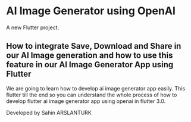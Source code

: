 # AI Image Generator using OpenAI

A new Flutter project.

## How to integrate Save, Download and Share in our AI Image generation and how to use this feature in our AI Image Generator App using Flutter 

We are going to learn how to develop ai image generator app easily.
This flutter till the end so you can understand the whole process of how to develop flutter ai image generator app using openai in flutter 3.0.

Developed by Sahin ARSLANTURK

